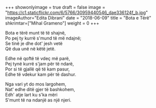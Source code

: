 +++
showonlyimage = true
draft = false
image = "https://c1.staticflickr.com/6/5766/30959440546_dae336124f_b.jpg"
imageAuthor="Edita Dibrani"
date = "2018-06-09"
title = "Bota e Tërë"
shkrimtar=["Mihal Grameno"]
weight = 0
+++

Bota e tërë munt të të shajnë, <br/>
Po pej ty kurrë s'mund të më ndajnë;<br/>
Se tinë je dhe dot' jesh vetë<br/>
Që dua unë në këtë jetë.

Edhe në qoftë të vdeç më parë,<br/>
Pej tynë kurrë s'jam për të ndarë,<br/>
Por si të gjallë që të kam pasur,<br/>
Edhe të vdekur kam për të dashur.<br/>

Nga vari yt do mos largohem,<br/>
Nat' edhe ditë gjer të bashkohem,<br/>
Edh' atje lart ku s'ka mëri<br/>
S'munt të na ndanjë as një njeri.